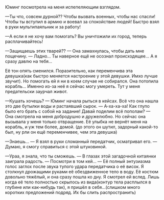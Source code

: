 Юминг посмотрела на меня испепеляющим взглядом.

—Ты что, совсем дурной?? Чтобы вызвать военных, чтобы нас спасли! Чтобы ты вступил в армию и воевал за спокойствие людей! Быстро взял в руки мультипаяльник и за работу!

—А если я не хочу вам помогать? Вы уничтожили их город, теперь расплачивайтесь! 

—Защищаешь этих тварей?? — Она замахнулась, чтобы дать мне пощечину. — Ладно... Ты наверное ещё не осознал происходящее... А я сразу давлю на тебя...

Её тон опять сменился. Поразительно, как переменчива эта девушка(как быстро меняется настроение у этой девушки. Имхо лучше звучит). Но помогать ей я ни в коем случае не собирался. Она потопила корабль... Именно из-за неё я сейчас могу умереть. Тут у меня предательски заурчал живот. 

—Кушать хочешь? — Юминг начала рыться в кейсах. Всё что она нашла это две бутылки воды и растаявший сырок. — А-ха-ха-ха! Как глупо было его брать с собой на задание! Давай поделим всё пополам? — Она смотрела на меня добродушно и дружелюбно. Но сейчас она вызывала у меня только отвращение. Её улыбка не вернёт меня на корабль, и уж тем более, домой. (до этого он шутил, задорный какой-то был, ну рли он ещё переменчивее, чем эта девушка)

—Знаешь... — Я взял в руки сломанный передатчик, осматривал его. — Думаю, я смогу справиться с этой штуковиной.

—Ураа, я знала, что ты сможешь. — В глазах этой загадочной китаянки заиграла радость. — Посмотри в том кей... — Её полный энтузиазма голос заглох после звука тупого удара передатчика о её висок. Я столкнул дрожащими руками её обездвиженное тело в воду. Её костюм довольно тяжёлый, и она сразу пошла ко дну. Я смотрел ей вслед. Лишь когда её тело полностью скрылось из вида(контур тела расплылся в глубине или как-нибудь так), я пришёл в себя...(слишком много коротких предложений подряд. Их бы слить распространить) 
